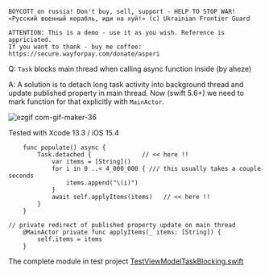 ```
BOYCOTT on russia! Don't buy, sell, support - HELP TO STOP WAR!
«Русский военный корабль, иди на хуй!» (c) Ukrainian Frontier Guard

ATTENTION: This is a demo - use it as you wish. Reference is appriciated.
If you want to thank - buy me coffee: https://secure.wayforpay.com/donate/asperi
```

Q: `Task` blocks main thread when calling async function inside (by aheze)

A: A solution is to detach long task activity into background thread and
update published property in main thread. Now (swift 5.6+) we need to
mark function for that explicitly with `MainActor`.

![ezgif com-gif-maker-36](https://user-images.githubusercontent.com/62171579/162894387-7d9423b3-a927-4b75-8673-ab66844fb141.gif)


Tested with Xcode 13.3 / iOS 15.4

		func populate() async {
			Task.detached {              // << here !!
				var items = [String]()
				for i in 0 ..< 4_000_000 { /// this usually takes a couple seconds
					items.append("\(i)")
				}
				await self.applyItems(items)   // << here !!
			}
		}

    // private redirect of published property update on main thread
		@MainActor private func applyItems(_ items: [String]) {
			self.items = items
		}

The complete module in test project [TestViewModelTaskBlocking.swift](https://github.com/Asperi-Demo/4SwiftUI/blob/master/PlayOn_iOS/PlayOn_iOS/Findings/TestViewModelTaskBlocking.swift)
